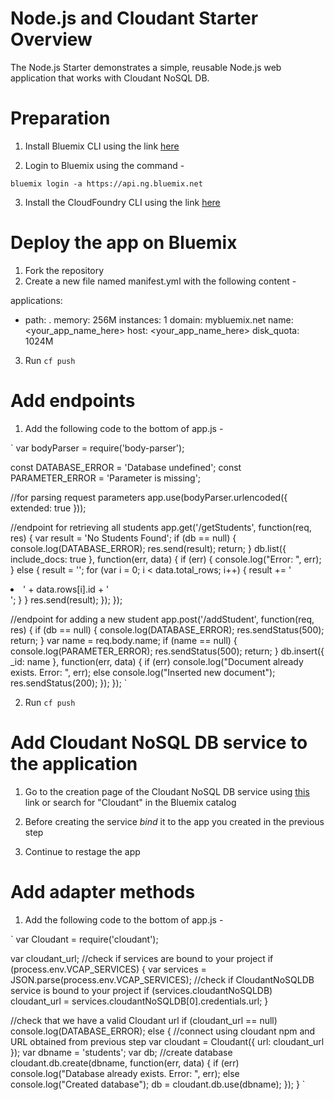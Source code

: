 # Node.js and Cloudant Starter Overview

The Node.js Starter demonstrates a simple, reusable Node.js web application that works with Cloudant NoSQL DB.

# Preparation

1. Install Bluemix CLI using the link [here](https://console.ng.bluemix.net/docs/cli/reference/bluemix_cli/index.html#getting-started)

2. Login to Bluemix using the command - 

`bluemix login -a https://api.ng.bluemix.net`

3. Install the CloudFoundry CLI using the link [here](https://github.com/cloudfoundry/cli/releases)

# Deploy the app on Bluemix

1. Fork the repository
2. Create a new file named manifest.yml with the following content - 

applications:
- path: .
  memory: 256M
  instances: 1
  domain: mybluemix.net
  name: <your_app_name_here>
  host: <your_app_name_here>
  disk_quota: 1024M

3. Run `cf push`

# Add endpoints

1. Add the following code to the bottom of app.js - 

`
var bodyParser = require('body-parser');

const DATABASE_ERROR = 'Database undefined';
const PARAMETER_ERROR = 'Parameter is missing';

//for parsing request parameters
app.use(bodyParser.urlencoded({
  extended: true
}));

//endpoint for retrieving all students
app.get('/getStudents', function(req, res) {
  var result = 'No Students Found';
  if (db == null) {
    console.log(DATABASE_ERROR);
    res.send(result);
    return;
  }
  db.list({ include_docs: true }, function(err, data) {
    if (err) {
      console.log("Error: ", err);
    } else {
      result = '';
      for (var i = 0; i < data.total_rows; i++) {
        result += '<li>' + data.rows[i].id + '</li>';
      }
    }
    res.send(result);
  });
});

//endpoint for adding a new student
app.post('/addStudent', function(req, res) {
  if (db == null) {
    console.log(DATABASE_ERROR);
    res.sendStatus(500);
    return;
  }
  var name = req.body.name;
  if (name == null) {
    console.log(PARAMETER_ERROR);
    res.sendStatus(500);
    return;
  }
  db.insert({ _id: name }, function(err, data) {
    if (err)
      console.log("Document already exists. Error: ", err);
    else
      console.log("Inserted new document");
    res.sendStatus(200);
  });
});
`

2. Run `cf push`

# Add Cloudant NoSQL DB service to the application

1. Go to the creation page of the Cloudant NoSQL DB service using [this](https://console.ng.bluemix.net/catalog/services/cloudant-nosql-db/) link or search for "Cloudant" in the Bluemix catalog

2. Before creating the service *bind* it to the app you created in the previous step

3. Continue to restage the app

# Add adapter methods

1. Add the following code to the bottom of app.js - 

`
var Cloudant = require('cloudant');

var cloudant_url;
//check if services are bound to your project
if (process.env.VCAP_SERVICES) {
	var services = JSON.parse(process.env.VCAP_SERVICES);
  //check if CloudantNoSQLDB service is bound to your project
	if (services.cloudantNoSQLDB)
		cloudant_url = services.cloudantNoSQLDB[0].credentials.url;
}

//check that we have a valid Cloudant url
if (cloudant_url == null)
  console.log(DATABASE_ERROR);
else {
  //connect using cloudant npm and URL obtained from previous step
  var cloudant = Cloudant({ url: cloudant_url });
  var dbname = 'students';
  var db;
  //create database
  cloudant.db.create(dbname, function(err, data) {
    	if (err)
  	    console.log("Database already exists. Error: ", err);
    	else
  	    console.log("Created database");
    	db = cloudant.db.use(dbname);
  });
}
`